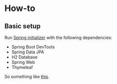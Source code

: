 # How-to

## Basic setup

Run [Spring initializer](https://start.spring.io/) with the following dependencies:

- Spring Boot DevTools
- Spring Data JPA
- H2 Database
- Spring Web
- Thymeleaf

So something like [this](https://start.spring.io/#!type=maven-project&language=java&platformVersion=2.5.5&packaging=jar&jvmVersion=11&groupId=com.tts&artifactId=w9d1-HW&name=w9d1-HW&description=Making%20Mari%20Kondo%20cry&packageName=com.tts.w9d1-HW&dependencies=devtools,data-jpa,h2,web,thymeleaf).
